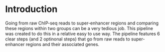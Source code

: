 # Introduction
Going from raw ChIP-seq reads to super-enhancer regions and comparing these regions within two groups can be a very tedious job. This pipeline was created to do this in a relative easy to use way. The pipeline features 6 clear steps (and 2 optinonal steps) that go from raw reads to super-enhancer regions and their associated genes. 
